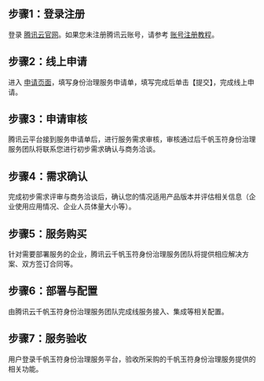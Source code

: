 ## 步骤1：登录注册

登录 [腾讯云官网](https://cloud.tencent.com/)。如果您未注册腾讯云账号，请参考 [账号注册教程](https://www.qcloud.com/document/product/378/8415)。

## 步骤2：线上申请

进入 [申请页面](https://cloud.tencent.com/apply/p/uyb1jpba0mm)，填写身份治理服务申请单，填写完成后单击【提交】，完成线上申请。

## 步骤3：申请审核

腾讯云平台接到服务申请单后，进行服务需求审核，审核通过后千帆玉符身份治理服务团队将联系您进行初步需求确认与商务洽谈。

## 步骤4：需求确认

完成初步需求评审与商务洽谈后，确认您的情况适用产品版本并评估相关信息（企业使用应用情况、企业人员体量大小等）。

## 步骤5：服务购买

针对需要部署服务的企业，腾讯云千帆玉符身份治理服务团队将提供相应解决方案、双方签订合同等。

## 步骤6：部署与配置

由腾讯云千帆玉符身份治理服务团队完成线服务接入、集成等相关配置。

## 步骤7：服务验收

用户登录千帆玉符身份治理服务平台，验收所采购的千帆玉符身份治理服务提供的相关功能。
